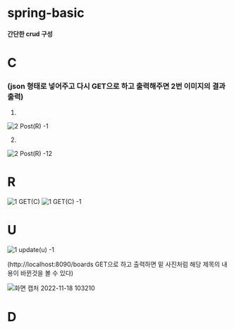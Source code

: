 # spring-basic


#### 간단한 crud 구성



# C 
### (json 형태로 넣어주고 다시 GET으로 하고 출력해주면 2번 이미지의 결과 출력)

 1.
  ![2 Post(R) -1](https://user-images.githubusercontent.com/76591698/202595086-ed795c94-bdbf-458d-8474-16ef85473a21.png)

 2.
 ![2 Post(R) -12](https://user-images.githubusercontent.com/76591698/202595088-73054dc8-3bc0-4b86-8e7b-f9f0a9e1d641.png)



# R
![1 GET(C)](https://user-images.githubusercontent.com/76591698/202594132-ca748090-bfac-4c2e-9ce3-406ddf833f40.png)
![1 GET(C) -1](https://user-images.githubusercontent.com/76591698/202594130-d79cbf7b-bac2-44d6-a71c-4f4604726f47.png)




# U


![1 update(u) -1](https://user-images.githubusercontent.com/76591698/202595898-51dab983-524e-469e-ae3b-f18bcadfda7f.png)

(http://localhost:8090/boards GET으로 하고 출력하면 밑 사진처럼 해당 제목의 내용이 바뀐것을 볼 수 있다)

![화면 캡처 2022-11-18 103210](https://user-images.githubusercontent.com/76591698/202596001-ebec533f-c86b-4af0-bc68-0d90822be05a.png)



# D
